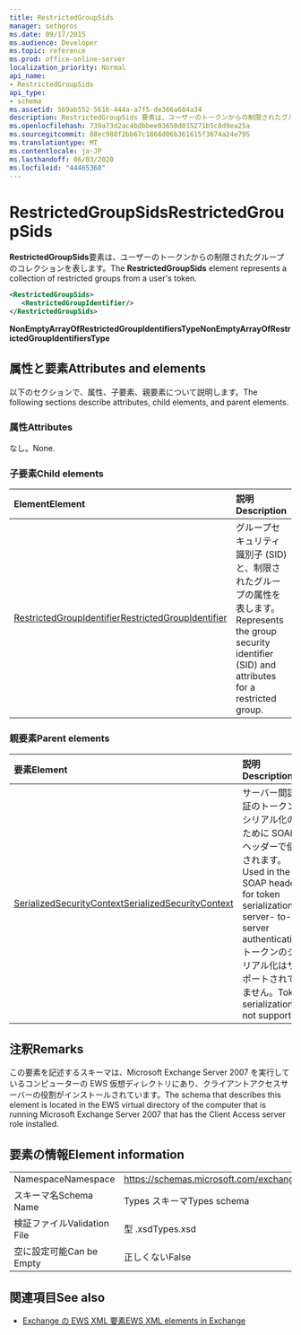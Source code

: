 ```yaml
---
title: RestrictedGroupSids
manager: sethgros
ms.date: 09/17/2015
ms.audience: Developer
ms.topic: reference
ms.prod: office-online-server
localization_priority: Normal
api_name:
- RestrictedGroupSids
api_type:
- schema
ms.assetid: 569ab552-5616-444a-a7f5-de366a684a34
description: RestrictedGroupSids 要素は、ユーザーのトークンからの制限されたグループのコレクションを表します。
ms.openlocfilehash: 739a73d2ac4bdbbee03650d035271b5c8d9ea25a
ms.sourcegitcommit: 88ec988f2bb67c1866d06b361615f3674a24e795
ms.translationtype: MT
ms.contentlocale: ja-JP
ms.lasthandoff: 06/03/2020
ms.locfileid: "44465360"
---
```

# <a name="restrictedgroupsids"></a><span data-ttu-id="5ce02-103">RestrictedGroupSids</span><span class="sxs-lookup"><span data-stu-id="5ce02-103">RestrictedGroupSids</span></span>

<span data-ttu-id="5ce02-104">**RestrictedGroupSids**要素は、ユーザーのトークンからの制限されたグループのコレクションを表します。</span><span class="sxs-lookup"><span data-stu-id="5ce02-104">The **RestrictedGroupSids** element represents a collection of restricted groups from a user's token.</span></span> 
  
```xml
<RestrictedGroupSids>
   <RestrictedGroupIdentifier/>
</RestrictedGroupSids>
```

 <span data-ttu-id="5ce02-105">**NonEmptyArrayOfRestrictedGroupIdentifiersType**</span><span class="sxs-lookup"><span data-stu-id="5ce02-105">**NonEmptyArrayOfRestrictedGroupIdentifiersType**</span></span>
## <a name="attributes-and-elements"></a><span data-ttu-id="5ce02-106">属性と要素</span><span class="sxs-lookup"><span data-stu-id="5ce02-106">Attributes and elements</span></span>

<span data-ttu-id="5ce02-107">以下のセクションで、属性、子要素、親要素について説明します。</span><span class="sxs-lookup"><span data-stu-id="5ce02-107">The following sections describe attributes, child elements, and parent elements.</span></span>
  
### <a name="attributes"></a><span data-ttu-id="5ce02-108">属性</span><span class="sxs-lookup"><span data-stu-id="5ce02-108">Attributes</span></span>

<span data-ttu-id="5ce02-109">なし。</span><span class="sxs-lookup"><span data-stu-id="5ce02-109">None.</span></span>
  
### <a name="child-elements"></a><span data-ttu-id="5ce02-110">子要素</span><span class="sxs-lookup"><span data-stu-id="5ce02-110">Child elements</span></span>

|<span data-ttu-id="5ce02-111">**Element**</span><span class="sxs-lookup"><span data-stu-id="5ce02-111">**Element**</span></span>|<span data-ttu-id="5ce02-112">**説明**</span><span class="sxs-lookup"><span data-stu-id="5ce02-112">**Description**</span></span>|
|:-----|:-----|
|[<span data-ttu-id="5ce02-113">RestrictedGroupIdentifier</span><span class="sxs-lookup"><span data-stu-id="5ce02-113">RestrictedGroupIdentifier</span></span>](restrictedgroupidentifier.md) <br/> |<span data-ttu-id="5ce02-114">グループセキュリティ識別子 (SID) と、制限されたグループの属性を表します。</span><span class="sxs-lookup"><span data-stu-id="5ce02-114">Represents the group security identifier (SID) and attributes for a restricted group.</span></span>  <br/> |
   
### <a name="parent-elements"></a><span data-ttu-id="5ce02-115">親要素</span><span class="sxs-lookup"><span data-stu-id="5ce02-115">Parent elements</span></span>

|<span data-ttu-id="5ce02-116">**要素**</span><span class="sxs-lookup"><span data-stu-id="5ce02-116">**Element**</span></span>|<span data-ttu-id="5ce02-117">**説明**</span><span class="sxs-lookup"><span data-stu-id="5ce02-117">**Description**</span></span>|
|:-----|:-----|
|[<span data-ttu-id="5ce02-118">SerializedSecurityContext</span><span class="sxs-lookup"><span data-stu-id="5ce02-118">SerializedSecurityContext</span></span>](serializedsecuritycontext.md) <br/> |<span data-ttu-id="5ce02-119">サーバー間認証のトークンシリアル化のために SOAP ヘッダーで使用されます。</span><span class="sxs-lookup"><span data-stu-id="5ce02-119">Used in the SOAP header for token serialization in server- to-server authentication.</span></span> <span data-ttu-id="5ce02-120">トークンのシリアル化はサポートされていません。</span><span class="sxs-lookup"><span data-stu-id="5ce02-120">Token serialization is not supported.</span></span>  <br/> |
   
## <a name="remarks"></a><span data-ttu-id="5ce02-121">注釈</span><span class="sxs-lookup"><span data-stu-id="5ce02-121">Remarks</span></span>

<span data-ttu-id="5ce02-122">この要素を記述するスキーマは、Microsoft Exchange Server 2007 を実行しているコンピューターの EWS 仮想ディレクトリにあり、クライアントアクセスサーバーの役割がインストールされています。</span><span class="sxs-lookup"><span data-stu-id="5ce02-122">The schema that describes this element is located in the EWS virtual directory of the computer that is running Microsoft Exchange Server 2007 that has the Client Access server role installed.</span></span>
  
## <a name="element-information"></a><span data-ttu-id="5ce02-123">要素の情報</span><span class="sxs-lookup"><span data-stu-id="5ce02-123">Element information</span></span>

|||
|:-----|:-----|
|<span data-ttu-id="5ce02-124">Namespace</span><span class="sxs-lookup"><span data-stu-id="5ce02-124">Namespace</span></span>  <br/> |https://schemas.microsoft.com/exchange/services/2006/types  <br/> |
|<span data-ttu-id="5ce02-125">スキーマ名</span><span class="sxs-lookup"><span data-stu-id="5ce02-125">Schema Name</span></span>  <br/> |<span data-ttu-id="5ce02-126">Types スキーマ</span><span class="sxs-lookup"><span data-stu-id="5ce02-126">Types schema</span></span>  <br/> |
|<span data-ttu-id="5ce02-127">検証ファイル</span><span class="sxs-lookup"><span data-stu-id="5ce02-127">Validation File</span></span>  <br/> |<span data-ttu-id="5ce02-128">型 .xsd</span><span class="sxs-lookup"><span data-stu-id="5ce02-128">Types.xsd</span></span>  <br/> |
|<span data-ttu-id="5ce02-129">空に設定可能</span><span class="sxs-lookup"><span data-stu-id="5ce02-129">Can be Empty</span></span>  <br/> |<span data-ttu-id="5ce02-130">正しくない</span><span class="sxs-lookup"><span data-stu-id="5ce02-130">False</span></span>  <br/> |
   
## <a name="see-also"></a><span data-ttu-id="5ce02-131">関連項目</span><span class="sxs-lookup"><span data-stu-id="5ce02-131">See also</span></span>



- [<span data-ttu-id="5ce02-132">Exchange の EWS XML 要素</span><span class="sxs-lookup"><span data-stu-id="5ce02-132">EWS XML elements in Exchange</span></span>](ews-xml-elements-in-exchange.md)

